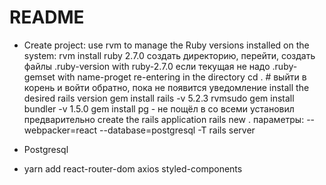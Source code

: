 # README

* Create project:
use rvm to manage the Ruby versions installed on the system:
rvm install ruby 2.7.0
сoздать директорию, перейти, создать файлы
.ruby-version   with ruby-2.7.0  если текущая не надо
.ruby-gemset   with  name-proget
re-entering in the directory
cd .  # выйти в корень и войти обратно, пока не появится уведомление
install the desired rails version
gem install rails -v 5.2.3
rvmsudo gem install bundler -v 1.5.0
gem install pg - не пощёл в со всеми установил предварительно
create the rails application
rails new .  параметры: --webpacker=react --database=postgresql
-T
rails server

* Postgresql 

* yarn add
react-router-dom
axios
styled-components
